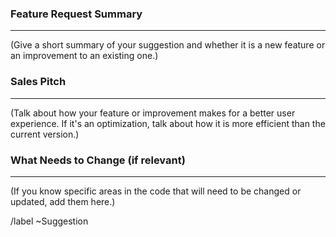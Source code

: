 ### Feature Request Summary
---
(Give a short summary of your suggestion and whether it is a new feature or an improvement to an existing one.)

### Sales Pitch
---
(Talk about how your feature or improvement makes for a better user experience. If it's an optimization, talk about how it is more efficient than the current version.)

### What Needs to Change (if relevant)
---
(If you know specific areas in the code that will need to be changed or updated, add them here.)

/label ~Suggestion